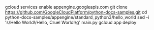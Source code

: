 gcloud services enable appengine.googleapis.com
git clone https://github.com/GoogleCloudPlatform/python-docs-samples.git
cd python-docs-samples/appengine/standard_python3/hello_world
sed -i 's/Hello World!/Hello, Cruel World!/g' main.py
gcloud app deploy 